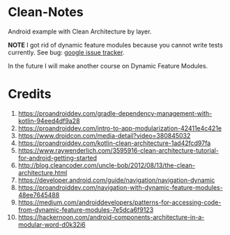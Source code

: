 # Clean-Notes

Android example with Clean Architecture by layer.

**NOTE** I got rid of dynamic feature modules because you cannot write tests currently. See bug: [google issue tracker](https://issuetracker.google.com/issues/145191501).

In the future I will make another course on Dynamic Feature Modules.

# Credits
1. https://proandroiddev.com/gradle-dependency-management-with-kotlin-94eed4df9a28
2. https://proandroiddev.com/intro-to-app-modularization-42411e4c421e
3. https://www.droidcon.com/media-detail?video=380845032
4. https://proandroiddev.com/kotlin-clean-architecture-1ad42fcd97fa
5. https://www.raywenderlich.com/3595916-clean-architecture-tutorial-for-android-getting-started
6. http://blog.cleancoder.com/uncle-bob/2012/08/13/the-clean-architecture.html
7. https://developer.android.com/guide/navigation/navigation-dynamic
8. https://proandroiddev.com/navigation-with-dynamic-feature-modules-48ee7645488
9. https://medium.com/androiddevelopers/patterns-for-accessing-code-from-dynamic-feature-modules-7e5dca6f9123
10. https://hackernoon.com/android-components-architecture-in-a-modular-word-d0k32i6
